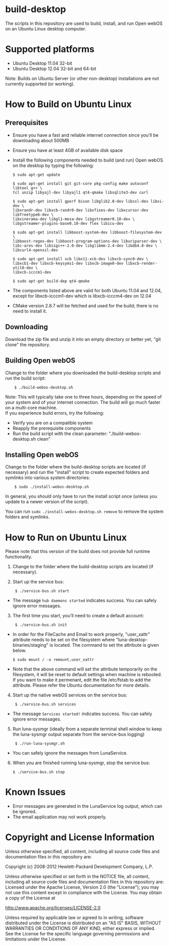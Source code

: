 build-desktop
=============

The scripts in this repository are used to build, install, and run Open webOS on an Ubuntu Linux desktop computer.

Supported platforms
====================

* Ubuntu Desktop 11.04 32-bit
* Ubuntu Desktop 12.04 32-bit and 64-bit

Note:  Builds on Ubuntu Server (or other non-desktop) installations are not currently supported (or working).

How to Build on Ubuntu Linux
============================

Prerequisites
-------------

  * Ensure you have a fast and reliable internet connection since you'll be downloading about 500MB

  * Ensure you have at least 4GB of available disk space

  * Install the following components needed to build (and run) Open webOS on the desktop by typing the following:

        $ sudo apt-get update

        $ sudo apt-get install git git-core pkg-config make autoconf libtool g++ \
		tcl unzip libyajl-dev libyajl1 qt4-qmake libsqlite3-dev curl

        $ sudo apt-get install gperf bison libglib2.0-dev libssl-dev libxi-dev \
		libxrandr-dev libxcb-randr0-dev libxfixes-dev libxcursor-dev libfreetype6-dev \
		libxinerama-dev libgl1-mesa-dev libgstreamer0.10-dev \
		libgstreamer-plugins-base0.10-dev flex libicu-dev

        $ sudo apt-get install libboost-system-dev libboost-filesystem-dev \
		libboost-regex-dev libboost-program-options-dev liburiparser-dev \
		libc-ares-dev libsigc++-2.0-dev libglibmm-2.4-dev libdb4.8-dev \
		libcurl4-openssl-dev

        $ sudo apt-get install xcb libx11-xcb-dev libxcb-sync0-dev \
		libxcb1-dev libxcb-keysyms1-dev libxcb-image0-dev libxcb-render-util0-dev \
		libxcb-icccm1-dev

        $ sudo apt-get build-dep qt4-qmake

  * The components listed above are valid for both Ubuntu 11.04 and 12.04, except for libxcb-icccm1-dev which is libxcb-icccm4-dev on 12.04

  * CMake version 2.8.7 will be fetched and used for the build; there is no need to install it.


Downloading
-----------

Download the zip file and unzip it into an empty directory or better yet, "git clone" the repository.


Building Open webOS
-------------------
 
Change to the folder where you downloaded the build-desktop scripts and run the build script:

        $ ./build-webos-desktop.sh

Note: This will typically take one to three hours, depending on the speed of your system and of your internet connection. The build will go much faster on a multi-core machine.  
If you experience build errors, try the following:  
  * Verify you are on a compatible system
  * Reapply the prerequisite components
  * Run the build script with the clean parameter: "./build-webos-desktop.sh clean"

Installing Open webOS
---------------------

Change to the folder where the build-desktop scripts are located (if necessary) and run the "install" script to create expected folders and symlinks into various system directories:

        $ sudo ./install-webos-desktop.sh

In general, you should only have to run the install script once (unless you update to a newer version of the script).

You can run `sudo ./install-webos-desktop.sh remove` to remove the system folders and symlinks.


How to Run on Ubuntu Linux
==========================

Please note that this version of the build does not provide full runtime functionality.

1) Change to the folder where the build-desktop scripts are located (if necessary).

2) Start up the service bus:

        $ ./service-bus.sh start

  * The message `hub daemons started` indicates success. You can safely ignore error messages.  

3) The first time you start, you'll need to create a default account:

        $ ./service-bus.sh init
  
  * In order for the FileCache and Email to work properly, "user_xattr" attribute needs to be set on the filesystem where "luna-desktop-binaries/staging" is located. The command to set the attribute is given below.

        $ sudo mount / -o remount,user_xattr

  * Note that the above command will set the attribute temporarily on the filesystem, it will be reset to default settings when machine is rebooted. If you want to make it permenant, edit the file /etc/fstab to add the attribute. Please refer the Ubuntu documentation for more details.

4) Start up the native webOS services on the service bus:

        $ ./service-bus.sh services

  * The message `Services started!` indicates success. You can safely ignore error messages.  

5) Run luna-sysmgr  (ideally from a separate terminal shell window to keep the luna-sysmgr output separate from the service-bus logging)

        $ ./run-luna-sysmgr.sh

  * You can safely ignore the messages from LunaService.

6) When you are finished running luna-sysmgr, stop the service bus:

       $ ./service-bus.sh stop

# Known Issues

  * Error messages are generated in the LunaService log output, which can be ignored.
  * The email application may not work properly.

# Copyright and License Information

Unless otherwise specified, all content, including all source code files and
documentation files in this repository are:

 Copyright (c) 2008-2012 Hewlett-Packard Development Company, L.P.

Unless otherwise specified or set forth in the NOTICE file, all content,
including all source code files and documentation files in this repository are:
Licensed under the Apache License, Version 2.0 (the "License");
you may not use this content except in compliance with the License.
You may obtain a copy of the License at

http://www.apache.org/licenses/LICENSE-2.0

Unless required by applicable law or agreed to in writing, software
distributed under the License is distributed on an "AS IS" BASIS,
WITHOUT WARRANTIES OR CONDITIONS OF ANY KIND, either express or implied.
See the License for the specific language governing permissions and
limitations under the License.

